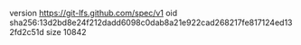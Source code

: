 version https://git-lfs.github.com/spec/v1
oid sha256:13d2bd8e24f212dadd6098c0dab8a21e922cad268217fe817124ed132fd2c51d
size 10842
